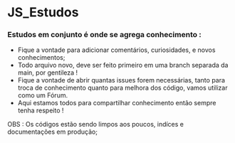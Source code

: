 # JS_Estudos
 ### Estudos em conjunto é onde se agrega conhecimento : 
 - Fique a vontade para adicionar comentários, curiosidades, e novos conhecimentos;
 - Todo arquivo novo, deve ser feito primeiro em uma branch separada da main, por gentileza !
 - Fique a vontade de abrir quantas issues forem necessárias, tanto para troca de conhecimento quanto para melhora dos código, vamos utilizar como um Fórum.
 - Aqui estamos todos para compartilhar conhecimento então sempre tenha respeito !

 OBS :  Os códigos estão sendo limpos aos poucos, indíces e documentações em produção;
